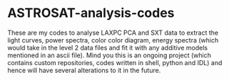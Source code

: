 # ASTROSAT-analysis-codes
These are my codes to analyse LAXPC PCA and SXT data to extract the light curves, power spectra, color color diagram, energy spectra (which would take in the level 2 data files and fit it with any additive models mentioned in an ascii file). Mind you this is an ongoing project (which contains custom repositories, codes written in shell, python and IDL) and hence will have several alterations to it in the future. 
